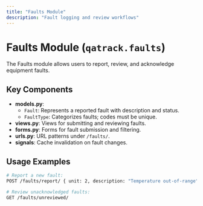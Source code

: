 ```yaml
---
title: "Faults Module"
description: "Fault logging and review workflows"
---
```


# Faults Module (`qatrack.faults`)

The Faults module allows users to report, review, and acknowledge equipment faults.

## Key Components

- **models.py**:
  - `Fault`: Represents a reported fault with description and status.
  - `FaultType`: Categorizes faults; codes must be unique.
- **views.py**: Views for submitting and reviewing faults.
- **forms.py**: Forms for fault submission and filtering.
- **urls.py**: URL patterns under `/faults/`.
- **signals**: Cache invalidation on fault changes.

## Usage Examples

```bash
# Report a new fault:
POST /faults/report/ { unit: 2, description: "Temperature out-of-range" }

# Review unacknowledged faults:
GET /faults/unreviewed/
```